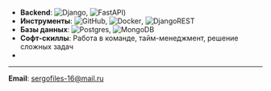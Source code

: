 - **Backend**: ![Django](https://img.shields.io/badge/django-%23092E20.svg?style=for-the-badge&logo=django&logoColor=white), ![FastAPI](https://img.shields.io/badge/FastAPI-005571?style=for-the-badge&logo=fastapi))
- **Инструменты**: ![GitHub](https://img.shields.io/badge/github-%23121011.svg?style=for-the-badge&logo=github&logoColor=white), ![Docker](https://img.shields.io/badge/docker-%230db7ed.svg?style=for-the-badge&logo=docker&logoColor=white), ![DjangoREST](https://img.shields.io/badge/DJANGO-REST-ff1709?style=for-the-badge&logo=django&logoColor=white&color=ff1709&labelColor=gray)
- **Базы данных**: ![Postgres](https://img.shields.io/badge/postgres-%23316192.svg?style=for-the-badge&logo=postgresql&logoColor=white), ![MongoDB](https://img.shields.io/badge/MongoDB-%234ea94b.svg?style=for-the-badge&logo=mongodb&logoColor=white)
- **Софт-скиллы**: Работа в команде, тайм-менеджмент, решение сложных задач
- 
---

**Email**: sergofiles-16@mail.ru
